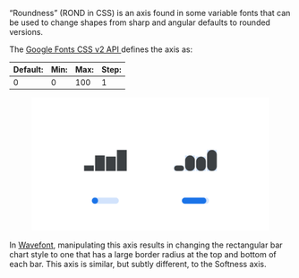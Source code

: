 “Roundness” (ROND in CSS) is an axis found in some variable fonts that can be used to change shapes from sharp and angular defaults to rounded versions.

The [Google Fonts CSS v2 API ](https://developers.google.com/fonts/docs/css2) defines the axis as:

| Default: | Min: | Max: | Step: |
| --- | --- | --- | --- |
| 0 | 0 | 100 | 1 |

<figure>

![In the Wavefont typeface, 2 sets of 4 vertical stroke elements with varying lengths are shown, once with a minimum value of the Roundness axis applied, and again with the maximum value applied so that the terminals of the strokes are fully rounded.](images/thumbnail.svg)

</figure>

In [Wavefont](https://fonts.google.com/specimen/Wavefont), manipulating this axis results in changing the rectangular bar chart style to one that has a large border radius at the top and bottom of each bar. This axis is similar, but subtly different, to the Softness axis.